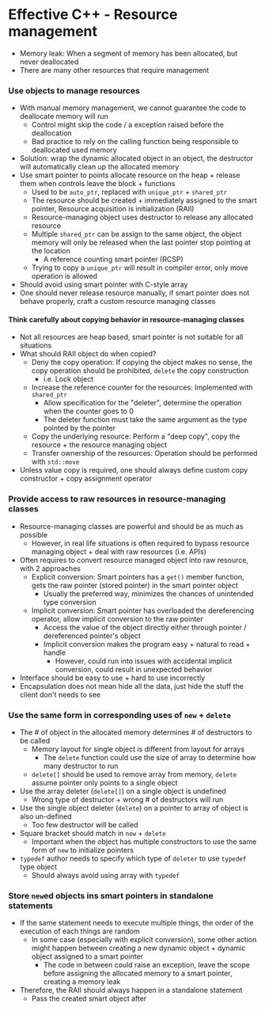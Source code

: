 # Effective C++ - Resource management

- Memory leak: When a segment of memory has been allocated, but never deallocated
- There are many other resources that require management

### Use objects to manage resources

- With manual memory management, we cannot guarantee the code to deallocate memory will run
  - Control might skip the code / a exception raised before the deallocation
  - Bad practice to rely on the calling function being responsible to deallocated used memory
- Solution: wrap the dynamic allocated object in an object, the destructor will automatically clean up the allocated memory
- Use smart pointer to points allocate resource on the heap + release them when controls leave the block + functions
	- Used to be `auto_ptr`, replaced with `unique_ptr` + `shared_ptr`
	- The resource should be created + immediately assigned to the smart pointer, Resource acquisition is initialization (RAII)
	- Resource-managing object uses destructor to release any allocated resource
	- Multiple `shared_ptr` can be assign to the same object, the object memory will only be released when the last pointer stop pointing at the location
		- A reference counting smart pointer (RCSP)
	- Trying to copy a `unique_ptr` will result in compiler error, only move operation is allowed
- Should avoid using smart pointer with C-style array
- One should never release resource manually, if smart pointer does not behave properly, craft a custom resource managing classes

#### Think carefully about copying behavior in resource-managing classes

- Not all resources are heap based, smart pointer is not suitable for all situations
- What should RAII object do when copied?
	- Deny the copy operation: If copying the object makes no sense, the copy operation should be prohibited, `delete` the copy construction
		- i.e. Lock object
	- Increase the reference counter for the resources: Implemented with `shared_ptr`
		- Allow specification for the "deleter", determine the operation when the counter goes to 0
		- The deleter function must take the same argument as the type pointed by the pointer
	- Copy the underlying resource: Perform a "deep copy", copy the resource + the resource managing object
	- Transfer ownership of the resources: Operation should be performed with `std::move` 
- Unless value copy is required, one should always define custom copy constructor + copy assignment operator

### Provide access to raw resources in resource-managing classes

- Resource-managing classes are powerful and should be as much as possible
	- However, in real life situations is often required to bypass resource managing object + deal with raw resources (i.e. APIs)
- Often requires to convert resource managed object into raw resource, with 2 approaches
	- Explicit conversion: Smart pointers has a `get()` member function, gets the raw pointer (stored pointer) in the smart pointer object
		- Usually the preferred way, minimizes the chances of unintended type conversion
	- Implicit conversion: Smart pointer has overloaded the dereferencing operator, allow implicit conversion to the raw pointer
		- Access the value of the object directly either through pointer / dereferenced pointer's object
		- Implicit conversion makes the program easy + natural to read + handle
			- However, could run into issues with accidental implicit conversion, could result in unexpected behavior
- Interface should be easy to use + hard to use incorrectly
- Encapsulation does not mean hide all the data, just hide the stuff the client don't needs to see

### Use the same form in corresponding uses of `new` + `delete`

- The # of object in the allocated memory determines # of destructors to be called
	- Memory layout for single object is different from layout for arrays
		- The `delete` function could use the size of array to determine how many destructor to run
	- `delete[]` should be used to remove array from memory, `delete` assume pointer only points to a single object
- Use the array deleter (`delete[]`) on a single object is undefined
	- Wrong type of destructor + wrong # of destructors will run
- Use the single object deleter (`delete`) on a pointer to array of object is also un-defined
	- Too few destructor will be called
- Square bracket should match in `new` + `delete`
	- Important when the object has multiple constructors to use the same form of `new` to initialize pointers
- `typedef` author needs to specify which type of `deleter` to use `typedef` type object
	- Should always avoid using array with `typedef`

### Store `new`ed objects ins smart pointers in standalone statements

- If the same statement needs to execute multiple things, the order of the execution of each things are random
	- In some case (especially with explicit conversion), some other action might happen between creating a new dynamic object + dynamic object assigned to a smart pointer
		- The code in between could raise an exception, leave the scope before assigning the allocated memory to a smart pointer, creating a memory leak
- Therefore, the RAII should always happen in a standalone statement
	- Pass the created smart object after

